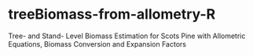 # treeBiomass-from-allometry-R
 Tree- and Stand- Level Biomass Estimation for Scots Pine with Allometric Equations, Biomass Conversion and Expansion Factors
